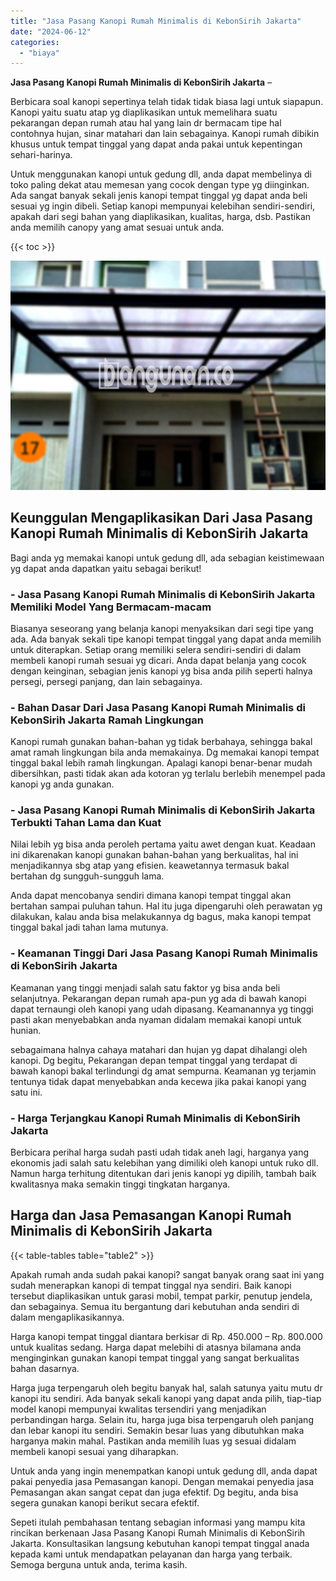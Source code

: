 ```yaml
---
title: "Jasa Pasang Kanopi Rumah Minimalis di KebonSirih Jakarta"
date: "2024-06-12"
categories: 
  - "biaya"
---
```


**Jasa Pasang Kanopi Rumah Minimalis di KebonSirih Jakarta** –

Berbicara soal kanopi sepertinya telah tidak tidak biasa lagi untuk siapapun. Kanopi yaitu suatu atap yg diaplikasikan untuk memelihara suatu pekarangan depan rumah atau hal yang lain dr bermacam tipe hal contohnya hujan, sinar matahari dan lain sebagainya. Kanopi rumah dibikin khusus untuk tempat tinggal yang dapat anda pakai untuk kepentingan sehari-harinya.

Untuk menggunakan kanopi untuk gedung dll, anda dapat membelinya di toko paling dekat atau memesan yang cocok dengan type yg diinginkan. Ada sangat banyak sekali jenis kanopi tempat tinggal yg dapat anda beli sesuai yg ingin dibeli. Setiap kanopi mempunyai kelebihan sendiri-sendiri, apakah dari segi bahan yang diaplikasikan, kualitas, harga, dsb. Pastikan anda memilih canopy yang amat sesuai untuk anda.

{{< toc >}}

![Jasa Pasang Kanopi Rumah Minimalis di KebonSirih Jakarta](/images/harga-kanopi-minimalis-58.png)

## Keunggulan Mengaplikasikan Dari Jasa Pasang Kanopi Rumah Minimalis di KebonSirih Jakarta

Bagi anda yg memakai kanopi untuk gedung dll, ada sebagian keistimewaan yg dapat anda dapatkan yaitu sebagai berikut!

### \- Jasa Pasang Kanopi Rumah Minimalis di KebonSirih Jakarta Memiliki Model Yang Bermacam-macam

Biasanya seseorang yang belanja kanopi menyaksikan dari segi tipe yang ada. Ada banyak sekali tipe kanopi tempat tinggal yang dapat anda memilih untuk diterapkan. Setiap orang memiliki selera sendiri-sendiri di dalam membeli kanopi rumah sesuai yg dicari. Anda dapat belanja yang cocok dengan keinginan, sebagian jenis kanopi yg bisa anda pilih seperti halnya persegi, persegi panjang, dan lain sebagainya.

### \- Bahan Dasar Dari Jasa Pasang Kanopi Rumah Minimalis di KebonSirih Jakarta Ramah Lingkungan

Kanopi rumah gunakan bahan-bahan yg tidak berbahaya, sehingga bakal amat ramah lingkungan bila anda memakainya. Dg memakai kanopi tempat tinggal bakal lebih ramah lingkungan. Apalagi kanopi benar-benar mudah dibersihkan, pasti tidak akan ada kotoran yg terlalu berlebih menempel pada kanopi yg anda gunakan.

### \- Jasa Pasang Kanopi Rumah Minimalis di KebonSirih Jakarta Terbukti Tahan Lama dan Kuat

Nilai lebih yg bisa anda peroleh pertama yaitu awet dengan kuat. Keadaan ini dikarenakan kanopi gunakan bahan-bahan yang berkualitas, hal ini menjadikannya sbg atap yang efisien. keawetannya termasuk bakal bertahan dg sungguh-sungguh lama.

Anda dapat mencobanya sendiri dimana kanopi tempat tinggal akan bertahan sampai puluhan tahun. Hal itu juga dipengaruhi oleh perawatan yg dilakukan, kalau anda bisa melakukannya dg bagus, maka kanopi tempat tinggal bakal jadi tahan lama mutunya.

### \- Keamanan Tinggi Dari Jasa Pasang Kanopi Rumah Minimalis di KebonSirih Jakarta

Keamanan yang tinggi menjadi salah satu faktor yg bisa anda beli selanjutnya. Pekarangan depan rumah apa-pun yg ada di bawah kanopi dapat ternaungi oleh kanopi yang udah dipasang. Keamanannya yg tinggi pasti akan menyebabkan anda nyaman didalam memakai kanopi untuk hunian.

sebagaimana halnya cahaya matahari dan hujan yg dapat dihalangi oleh kanopi. Dg begitu, Pekarangan depan tempat tinggal yang terdapat di bawah kanopi bakal terlindungi dg amat sempurna. Keamanan yg terjamin tentunya tidak dapat menyebabkan anda kecewa jika pakai kanopi yang satu ini.

### \- Harga Terjangkau Kanopi Rumah Minimalis di KebonSirih Jakarta

Berbicara perihal harga sudah pasti udah tidak aneh lagi, harganya yang ekonomis jadi salah satu kelebihan yang dimiliki oleh kanopi untuk ruko dll. Namun harga terhitung ditentukan dari jenis kanopi yg dipilih, tambah baik kwalitasnya maka semakin tinggi tingkatan harganya.

## Harga dan Jasa Pemasangan Kanopi Rumah Minimalis di KebonSirih Jakarta

{{< table-tables table="table2" >}}

Apakah rumah anda sudah pakai kanopi? sangat banyak orang saat ini yang sudah menerapkan kanopi di tempat tinggal nya sendiri. Baik kanopi tersebut diaplikasikan untuk garasi mobil, tempat parkir, penutup jendela, dan sebagainya. Semua itu bergantung dari kebutuhan anda sendiri di dalam mengaplikasikannya.

Harga kanopi tempat tinggal diantara berkisar di Rp. 450.000 – Rp. 800.000 untuk kualitas sedang. Harga dapat melebihi di atasnya bilamana anda menginginkan gunakan kanopi tempat tinggal yang sangat berkualitas bahan dasarnya.

Harga juga terpengaruh oleh begitu banyak hal, salah satunya yaitu mutu dr kanopi itu sendiri. Ada banyak sekali kanopi yang dapat anda pilih, tiap-tiap model kanopi mempunyai kwalitas tersendiri yang menjadikan perbandingan harga. Selain itu, harga juga bisa terpengaruh oleh panjang dan lebar kanopi itu sendiri. Semakin besar luas yang dibutuhkan maka harganya makin mahal. Pastikan anda memilih luas yg sesuai didalam membeli kanopi sesuai yang diharapkan.

Untuk anda yang ingin menempatkan kanopi untuk gedung dll, anda dapat pakai penyedia jasa Pemasangan kanopi. Dengan memakai penyedia jasa Pemasangan akan sangat cepat dan juga efektif. Dg begitu, anda bisa segera gunakan kanopi berikut secara efektif.

Sepeti itulah pembahasan tentang sebagian informasi yang mampu kita rincikan berkenaan Jasa Pasang Kanopi Rumah Minimalis di KebonSirih Jakarta. Konsultasikan langsung kebutuhan kanopi tempat tinggal anada kepada kami untuk mendapatkan pelayanan dan harga yang terbaik. Semoga berguna untuk anda, terima kasih.
